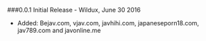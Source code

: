 ###0.0.1 Initial Release - Wildux, June 30 2016

- Added: Bejav.com, vjav.com, javhihi.com, japaneseporn18.com, jav789.com and javonline.me

